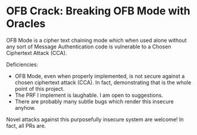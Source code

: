 OFB Crack: Breaking OFB Mode with Oracles
=========================================

OFB Mode is a cipher text chaining mode which when used alone without any sort
of Message Authentication code is vulnerable to a Chosen Ciphertext Attack
(CCA).

Deficiencies:
* OFB Mode, even when properly implemented, is not secure against a chosen
  ciphertext attack (CCA). In fact, demonstrating that is the whole point of
  this project.
* The PRF I implement is laughable. I am open to suggestions.
* There are probably many subtle bugs which render this insecure anyhow.

Novel attacks against this purposefully insecure system are welcome! In fact,
all PRs are.
